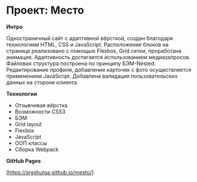 # Проект: Место

**Интро**

Одностраничный сайт с адаптивной вёрсткой, создан благодаря технологиям HTML, CSS и JavaScript.  Расположение блоков на странице реализовано с помощью Flexbox, Grid сетки, проработана анимация.
Адаптивность достигается использованием медиазапросов.
Файловая структура построена по принципу БЭМ-Nested.
Редактирование профиля, добавление карточек с фото осуществляется применением JavaScript.
Добавлена валидация пользовательских данных на стороне клиента.

**Технологии**

  * Отзывчивая вёрстка
  * Возможности СSS3
  * БЭМ
  * Grid layout
  * Flexbox
  * JavaScript
  * ООП классы
  * Сборка Webpack

**GitHub Pages**

[https://srgshulga.github.io/mesto/]
